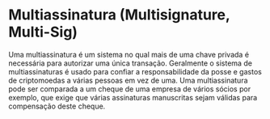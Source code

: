 # Multiassinatura (Multisignature, Multi-Sig)

Uma multiassinatura é um sistema no qual mais de uma chave privada é necessária para autorizar uma única transação. Geralmente o sistema de multiassinaturas é usado para confiar a responsabilidade da posse e gastos de criptomoedas a várias pessoas em vez de uma. Uma multiassinatura pode ser comparada a um cheque de uma empresa de vários sócios por exemplo, que exige que várias assinaturas manuscritas sejam válidas para compensação deste cheque.
